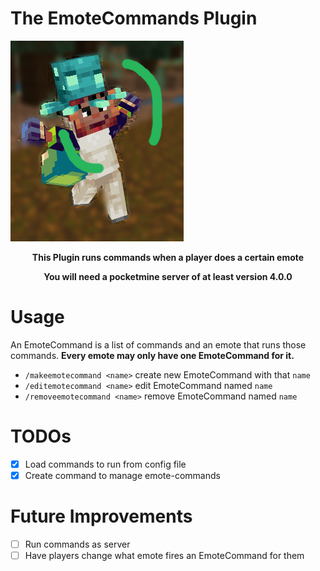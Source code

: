 # The EmoteCommands Plugin

![Plugin Icon](assets/icon.png)

<div align="center"><strong><p>This Plugin runs commands when a player does a certain emote</p><p>You will need a pocketmine server of at least version 4.0.0</strong></div>

# Usage

An EmoteCommand is a list of commands and an emote that runs those commands. **Every emote may only have one EmoteCommand for it.**

- `/makeemotecommand <name>` create new EmoteCommand with that `name`
- `/editemotecommand <name>` edit EmoteCommand named `name`
- `/removeemotecommand <name>` remove EmoteCommand named `name`

# TODOs

- [x] Load commands to run from config file
- [x] Create command to manage emote-commands

# Future Improvements

- [ ] Run commands as server
- [ ] Have players change what emote fires an EmoteCommand for them
